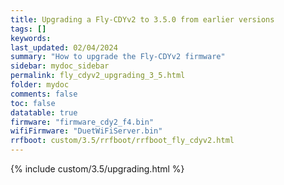 ```yaml
---
title: Upgrading a Fly-CDYv2 to 3.5.0 from earlier versions
tags: []
keywords: 
last_updated: 02/04/2024
summary: "How to upgrade the Fly-CDYv2 firmware"
sidebar: mydoc_sidebar
permalink: fly_cdyv2_upgrading_3_5.html
folder: mydoc
comments: false
toc: false
datatable: true
firmware: "firmware_cdy2_f4.bin"
wifiFirmware: "DuetWiFiServer.bin"
rrfboot: custom/3.5/rrfboot/rrfboot_fly_cdyv2.html
---
```


{% include custom/3.5/upgrading.html %}
